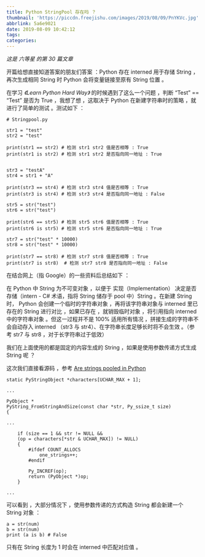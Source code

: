 ```yaml
---
title: Python StringPool 存在吗 ？
thumbnail: 'https://piccdn.freejishu.com/images/2019/08/09/PnYKVc.jpg'
abbrlink: 5a6e9021
date: 2019-08-09 10:42:12
tags:
categories:
---
```


*这是 六等星 的第 30 篇文章* 



开篇给想直接知道答案的朋友们答案 ：Python 存在 interned 用于存储 String ，再次生成相同 String 时 Python 会将变量链接至原有 String 位置 。



在学习 *《Learn Python Hard Way》* 的时候遇到了这么一个问题 ，判断 “Test” == “Test” 是否为 True ，我想了想 ，这取决于 Python 在新建字符串时的策略 ，就进行了简单的测试 。测试如下 ：

```
# Stringpool.py

str1 = "test"
str2 = "test"

print(str1 == str2) # 检测 str1 str2 值是否相等 : True
print(str1 is str2) # 检测 str1 str2 是否指向同一地址 : True


str3 = "testA"
str4 = str1 + "A"

print(str3 == str4) # 检测 str3 str4 值是否相等 : True
print(str3 is str4) # 检测 str3 str4 是否指向同一地址 : False

str5 = str("test")
str6 = str("test")

print(str6 == str5) # 检测 str5 str6 值是否相等 : True
print(str6 is str5) # 检测 str5 str6 是否指向同一地址 : True

str7 = str("test" * 10000)
str8 = str("test" * 10000)

print(str7 == str8) # 检测 str7 str8 值是否相等 : True
print(str7 is str8)  # 检测 str7 str8 是否指向同一地址 : False
```



在结合网上（指 Google）的一些资料后总结如下 ：



在 Python 中 String 为不可变对象 ，以便于 实现（Implementation） 决定是否 存储（intern - C# 术语，指将 String 储存于 pool 中）String 。在新建 String 时， Python 会创建一个临时的字符串对象 ，再将该字符串对象与 interned 里已存在的 String 进行对比 ，如果已存在 ，就销毁临时对象 ，将引用指向 interned 中的字符串对象 。但这一过程并不是 100% 适用所有情况 ，拼接生成的字符串不会自动存入 interned （str3 与 str4）、在字符串长度足够长时将不会生效 。（参考 str7 与 str8 ，对于长字符串过于低效）



我们在上面使用的都是固定的内容生成的 String ，如果是使用参数传递方式生成 String 呢 ？

这次我们直接看源码 ，参考 [Are strings pooled in Python](https://stackoverflow.com/questions/2519580/are-strings-pooled-in-python)

```
static PyStringObject *characters[UCHAR_MAX + 1];

...

PyObject *
PyString_FromStringAndSize(const char *str, Py_ssize_t size)
{

...

    if (size == 1 && str != NULL &&
    (op = characters[*str & UCHAR_MAX]) != NULL)
    {
        #ifdef COUNT_ALLOCS
            one_strings++;
        #endif

        Py_INCREF(op);
        return (PyObject *)op;
    }

...
```



可以看到 ，大部分情况下 ，使用参数传递的方式构造 String 都会新建一个 String 对象 ：

```
a = str(num)
b = str(num)
print (a is b) # False
```

只有在 String 长度为 1 时会在 interned 中匹配对应值 。



